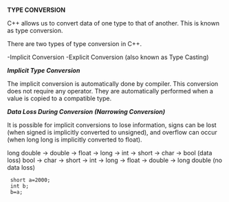 **TYPE CONVERSION**

C++ allows us to convert data of one type to that of another. This is known as type conversion.

There are two types of type conversion in C++.

-Implicit Conversion
-Explicit Conversion (also known as Type Casting)

***Implicit Type Conversion***

The implicit conversion is automatically done by compiler. This conversion does not require any operator. 
They are automatically performed when a value is copied to a compatible type.

***Data Loss During Conversion (Narrowing Conversion)***

It is possible for implicit conversions to lose information, signs can be lost (when signed is implicitly converted to unsigned), and overflow can occur (when long long is implicitly converted to float).

long double -> double -> float -> long -> int -> short -> char -> bool (data loss)
bool -> char -> short -> int -> long -> float -> double -> long double (no data loss)

```
 short a=2000;
 int b;
 b=a;

```
